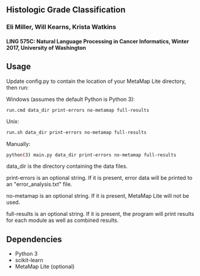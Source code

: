Histologic Grade Classification
-----

### Eli Miller, Will Kearns, Krista Watkins
#### LING 575C: Natural Language Processing in Cancer Informatics, Winter 2017, University of Washington

Usage
-----

Update config.py to contain the location of your MetaMap Lite directory, then run:

Windows (assumes the default Python is Python 3):
```
run.cmd data_dir print-errors no-metamap full-results
```
Unix:
```bash
run.sh data_dir print-errors no-metamap full-results
```
Manually:
```bash
python(3) main.py data_dir print-errors no-metamap full-results
```

data_dir is the directory containing the data files.

print-errors is an optional string. If it is present, error data will be printed to an "error_analysis.txt" file.

no-metamap is an optional string. If it is present, MetaMap Lite will not be used.

full-results is an optional string. If it is present, the program will print results for each module as well as combined results.

Dependencies
-----

* Python 3
* scikit-learn
* MetaMap Lite (optional)
